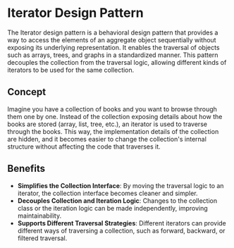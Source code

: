 # Iterator Design Pattern

The Iterator design pattern is a behavioral design pattern that provides a way to access the elements of an aggregate object sequentially without exposing its underlying representation. It enables the traversal of objects such as arrays, trees, and graphs in a standardized manner. This pattern decouples the collection from the traversal logic, allowing different kinds of iterators to be used for the same collection.

## Concept

Imagine you have a collection of books and you want to browse through them one by one. Instead of the collection exposing details about how the books are stored (array, list, tree, etc.), an iterator is used to traverse through the books. This way, the implementation details of the collection are hidden, and it becomes easier to change the collection's internal structure without affecting the code that traverses it.

## Benefits

- **Simplifies the Collection Interface**: By moving the traversal logic to an iterator, the collection interface becomes cleaner and simpler.
- **Decouples Collection and Iteration Logic**: Changes to the collection class or the iteration logic can be made independently, improving maintainability.
- **Supports Different Traversal Strategies**: Different iterators can provide different ways of traversing a collection, such as forward, backward, or filtered traversal.
